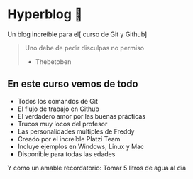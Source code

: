 # Hyperblog 💚
Un blog increíble para el[ curso de Git y Github]
> Uno debe de pedir disculpas no permiso
> - Thebetoben

## En este curso vemos de todo
* Todos los comandos de Git
* El flujo de trabajo en Github
* El verdadero amor por las buenas prácticas
* Trucos muy locos del profesor
* Las personalidades múltiples de Freddy
* Creado por el increíble Platzi Team
* Incluye ejemplos en Windows, Linux y Mac
* Disponible para todas las edades

Y como un amable recordatorio: Tomar 5 litros de agua al dia
